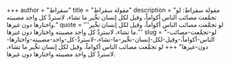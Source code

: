 +++
author = "سقراط"
title = "مقولة سقراط"
description = "مقولة سقراط: لو تجمَّعت مصائب الناس أكواماً، وقيل لكل إنسان تخَّير ما تشاء، لاستردَّ كل واحد مصيبته واختارها دون غيرها."
quote = '''لو تجمَّعت مصائب الناس أكواماً، وقيل لكل إنسان تخَّير ما تشاء، لاستردَّ كل واحد مصيبته واختارها دون غيرها.'''
slug = "لو-تجمَّعت-مصائب-الناس-أكواماً،-وقيل-لكل-إنسان-تخَّير-ما-تشاء،-لاستردَّ-كل-واحد-مصيبته-واختارها-دون-غيرها"
+++
لو تجمَّعت مصائب الناس أكواماً، وقيل لكل إنسان تخَّير ما تشاء، لاستردَّ كل واحد مصيبته واختارها دون غيرها.
